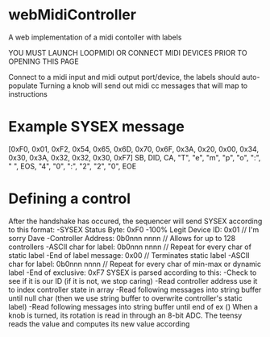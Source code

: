 # webMidiController
A web implementation of a midi contoller with labels 

YOU MUST LAUNCH LOOPMIDI OR CONNECT MIDI DEVICES PRIOR TO OPENING THIS PAGE

Connect to a midi input and midi output port/device, the labels should auto-populate
Turning a knob will send out midi cc messages that will map to instructions

# Example SYSEX message
[0xF0, 0x01, 0xF2, 0x54, 0x65, 0x6D, 0x70, 0x6F, 0x3A, 0x20, 0x00, 0x34, 0x30, 0x3A, 0x32, 0x32, 0x30, 0xF7]
   SB,  DID,   CA,  "T",  "e",  "m",  "p",  "o",  ":",  " ",  EOS,  "4",  "0",  ":",  "2",  "2",  "0",  EOE

# Defining a control
After the handshake has occured, the sequencer will send SYSEX according to this format:
-SYSEX Status Byte:    0xF0
-100% Legit Device ID: 0x01         // I'm sorry Dave
-Controller Address:   0b0nnn nnnn  // Allows for up to 128 controllers
-ASCII char for label: 0b0nnn nnnn  // Repeat for every char of static label
-End of label message: 0x00         // Terminates static label
-ASCII char for label: 0b0nnn nnnn  // Repeat for every char of min-max or dynamic label
-End of exclusive:     0xF7
SYSEX is parsed according to this:
-Check to see if it is our ID (if it is not, we stop caring)
-Read controller address use it to index controller state in array
-Read following messages into string buffer until null char (then we use string buffer to overwrite controller's static label)
-Read following messages into string buffer until end of ex ()
When a knob is turned, its rotation is read in through an 8-bit ADC. The teensy reads the value and computes its new value according
